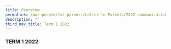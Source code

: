 ```yaml
---
title: Overview
permalink: /our-people/for-parents/Letter-to-Parents/2022-communications/Term-1-2022/overview
description: ""
third_nav_title: Term 1 2022
---
```

### TERM 1 2022